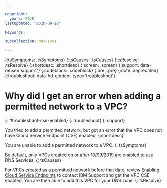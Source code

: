 ```yaml
---

copyright:
  years: 2020
lastupdated: "2020-09-18"

keywords: 

subcollection: dns-svcs

---
```


{:tsSymptoms: .tsSymptoms}
{:tsCauses: .tsCauses}
{:tsResolve: .tsResolve}
{:shortdesc: .shortdesc}
{:screen: .screen}
{:support: data-reuse='support'}
{:codeblock: .codeblock}
{:pre: .pre}
{:note:.deprecated}
{:troubleshoot: data-hd-content-type='troubleshoot'}


# Why did I get an error when adding a permitted network to a VPC?
{: #troubleshoot-cse-enabled}
{: troubleshoot}
{: support} 

You tried to add a permitted network, but got an error that the VPC does not have Cloud Service Endpoint (CSE) enabled.
{:shortdesc}

You are unable to add a permitted network to a VPC.
{: tsSymptoms}
  
By default, only VPCs created on or after 10/09/2019 are enabled to use DNS Services.
{: tsCauses}

For VPCs created as a permitted network before that date, review [Enabling Cloud Service Endpoints](https://www.ibm.com/support/pages/node/1086243) to contact IBM Support and get the VPC CSE enabled. You are then able to add this VPC for your DNS zone.
{: tsResolve}
